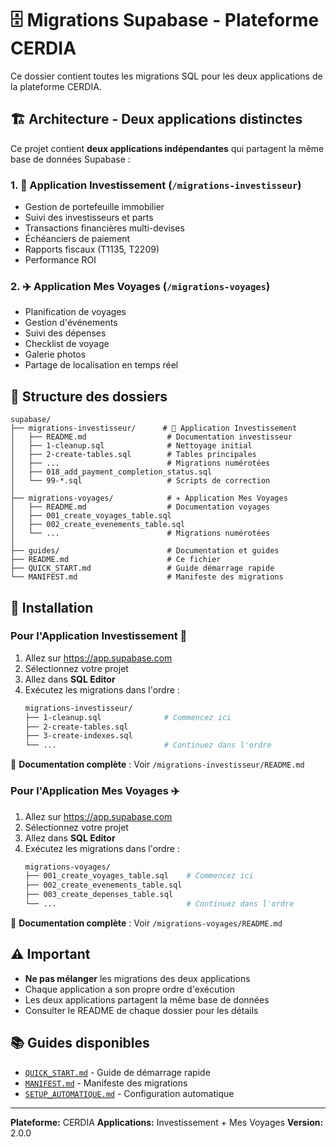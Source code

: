 # 🗄️ Migrations Supabase - Plateforme CERDIA

Ce dossier contient toutes les migrations SQL pour les deux applications de la plateforme CERDIA.

## 🏗️ Architecture - Deux applications distinctes

Ce projet contient **deux applications indépendantes** qui partagent la même base de données Supabase :

### 1. 💼 **Application Investissement** (`/migrations-investisseur`)
- Gestion de portefeuille immobilier
- Suivi des investisseurs et parts
- Transactions financières multi-devises
- Échéanciers de paiement
- Rapports fiscaux (T1135, T2209)
- Performance ROI

### 2. ✈️ **Application Mes Voyages** (`/migrations-voyages`)
- Planification de voyages
- Gestion d'événements
- Suivi des dépenses
- Checklist de voyage
- Galerie photos
- Partage de localisation en temps réel

## 📁 Structure des dossiers

```
supabase/
├── migrations-investisseur/      # 🏢 Application Investissement
│   ├── README.md                  # Documentation investisseur
│   ├── 1-cleanup.sql              # Nettoyage initial
│   ├── 2-create-tables.sql        # Tables principales
│   ├── ...                        # Migrations numérotées
│   ├── 018_add_payment_completion_status.sql
│   └── 99-*.sql                   # Scripts de correction
│
├── migrations-voyages/            # ✈️ Application Mes Voyages
│   ├── README.md                  # Documentation voyages
│   ├── 001_create_voyages_table.sql
│   ├── 002_create_evenements_table.sql
│   └── ...                        # Migrations numérotées
│
├── guides/                        # Documentation et guides
├── README.md                      # Ce fichier
├── QUICK_START.md                 # Guide démarrage rapide
└── MANIFEST.md                    # Manifeste des migrations
```

## 🚀 Installation

### Pour l'Application Investissement 💼

1. Allez sur https://app.supabase.com
2. Sélectionnez votre projet
3. Allez dans **SQL Editor**
4. Exécutez les migrations dans l'ordre :
   ```bash
   migrations-investisseur/
   ├── 1-cleanup.sql              # Commencez ici
   ├── 2-create-tables.sql
   ├── 3-create-indexes.sql
   └── ...                        # Continuez dans l'ordre
   ```

📖 **Documentation complète** : Voir `/migrations-investisseur/README.md`

### Pour l'Application Mes Voyages ✈️

1. Allez sur https://app.supabase.com
2. Sélectionnez votre projet
3. Allez dans **SQL Editor**
4. Exécutez les migrations dans l'ordre :
   ```bash
   migrations-voyages/
   ├── 001_create_voyages_table.sql    # Commencez ici
   ├── 002_create_evenements_table.sql
   ├── 003_create_depenses_table.sql
   └── ...                             # Continuez dans l'ordre
   ```

📖 **Documentation complète** : Voir `/migrations-voyages/README.md`

## ⚠️ Important

- **Ne pas mélanger** les migrations des deux applications
- Chaque application a son propre ordre d'exécution
- Les deux applications partagent la même base de données
- Consulter le README de chaque dossier pour les détails

## 📚 Guides disponibles

- [`QUICK_START.md`](./QUICK_START.md) - Guide de démarrage rapide
- [`MANIFEST.md`](./MANIFEST.md) - Manifeste des migrations
- [`SETUP_AUTOMATIQUE.md`](./SETUP_AUTOMATIQUE.md) - Configuration automatique

---

**Plateforme:** CERDIA
**Applications:** Investissement + Mes Voyages
**Version:** 2.0.0
